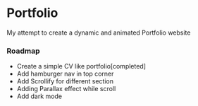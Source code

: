 # Portfolio 
My attempt to create a dynamic and animated Portfolio website
### Roadmap
* Create a simple CV like portfolio[completed]
* Add hamburger nav in top corner
* Add Scrollify for different section
* Adding Parallax effect while scroll
* Add dark mode